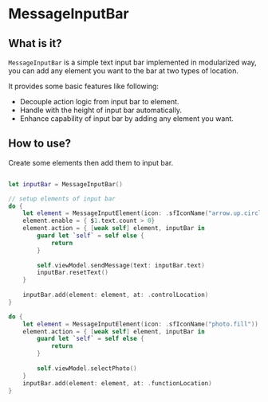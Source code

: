 # MessageInputBar

## What is it?

`MessageInputBar` is a simple text input bar implemented in modularized way, you can add any element you want to the bar at two types of location. 

It provides some basic features like following:

* Decouple action logic from input bar to element.
* Handle with the height of input bar automatically.
* Enhance capability of input bar by adding any element you want.

## How to use?

Create some elements then add them to input bar.

```swift

let inputBar = MessageInputBar()

// setup elements of input bar
do {
    let element = MessageInputElement(icon: .sfIconName("arrow.up.circle.fill"))
    element.enable = { $1.text.count > 0}
    element.action = { [weak self] element, inputBar in
        guard let `self` = self else {
            return
        }
        
        self.viewModel.sendMessage(text: inputBar.text)
        inputBar.resetText()
    }
    
    inputBar.add(element: element, at: .controlLocation)
}

do {
    let element = MessageInputElement(icon: .sfIconName("photo.fill"))
    element.action = { [weak self] element, inputBar in
        guard let `self` = self else {
            return
        }
        
        self.viewModel.selectPhoto()
    }
    inputBar.add(element: element, at: .functionLocation)
}

```


